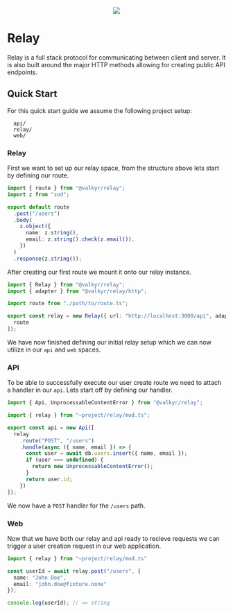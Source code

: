 <p align="center">
  <img src="https://user-images.githubusercontent.com/1998130/229430454-ca0f2811-d874-4314-b13d-c558de8eec7e.svg" />
</p>

# Relay

Relay is a full stack protocol for communicating between client and server. It is also built around the major HTTP methods allowing for creating public API endpoints.

## Quick Start

For this quick start guide we assume the following project setup:

```
  api/
  relay/
  web/
```

### Relay

First we want to set up our relay space, from the structure above lets start by defining our route.

```ts
import { route } from "@valkyr/relay";
import z from "zod";

export default route
  .post("/users")
  .body(
    z.object({
      name: z.string(),
      email: z.string().check(z.email()),
    })
  )
  .response(z.string());
```

After creating our first route we mount it onto our relay instance.

```ts
import { Relay } from "@valkyr/relay";
import { adapter } from "@valkyr/relay/http";

import route from "./path/to/route.ts";

export const relay = new Relay({ url: "http://localhost:3000/api", adapter }, [
  route
]);
```

We have now finished defining our initial relay setup which we can now utilize in our `api` and `web` spaces.

### API

To be able to successfully execute our user create route we need to attach a handler in our `api`. Lets start off by defining our handler.

```ts
import { Api, UnprocessableContentError } from "@valkyr/relay";

import { relay } from "~project/relay/mod.ts";

export const api = new Api([
  relay
    .route("POST", "/users")
    .handle(async ({ name, email }) => {
      const user = await db.users.insert({ name, email });
      if (user === undefined) {
        return new UnprocessableContentError();
      }
      return user.id;
    })
]);
```

We now have a `POST` handler for the `/users` path.

### Web

Now that we have both our relay and api ready to recieve requests we can trigger a user creation request in our web application.

```ts
import { relay } from "~project/relay/mod.ts"

const userId = await relay.post("/users", {
  name: "John Doe",
  email: "john.doe@fixture.none"
});

console.log(userId); // => string
```
